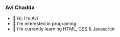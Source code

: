 ### Avi Chadda

- 👋 Hi, I’m Avi
- 👀 I’m interested in programing
- 🌱 I’m currently learning HTML, CSS & Javascript
<!---
avichadda/avichadda is a ✨ special ✨ repository because its `README.md` (this file) appears on your GitHub profile.
You can click the Preview link to take a look at your changes.
--->
